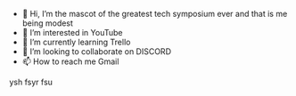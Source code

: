 - 👋 Hi, I’m the mascot of the greatest tech symposium ever and that is me being modest
- 👀 I’m interested in YouTube
- 🌱 I’m currently learning Trello
- 💞️ I’m looking to collaborate on DISCORD
- 📫 How to reach me Gmail






























































































































































































































































































































































































































ysh fsyr fsu
